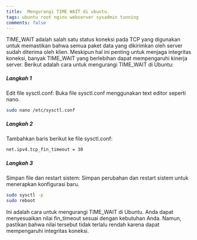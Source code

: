 ```yaml
---
title:  Mengurangi TIME WAIT di ubuntu.
tags: ubuntu root nginx webserver sysadmin tunning
comments: false
---
```


TIME_WAIT adalah salah satu status koneksi pada TCP yang digunakan untuk memastikan bahwa semua paket data yang dikirimkan oleh server sudah diterima oleh klien. Meskipun hal ini penting untuk menjaga integritas koneksi, banyak TIME_WAIT yang berlebihan dapat mempengaruhi kinerja server. Berikut adalah cara untuk mengurangi TIME_WAIT di Ubuntu:

##### Langkah 1
Edit file sysctl.conf: Buka file sysctl.conf menggunakan text editor seperti nano.

```bash 
sudo nano /etc/sysctl.conf
```

##### Langkah 2
Tambahkan baris berikut ke file sysctl.conf:

```bash 
net.ipv4.tcp_fin_timeout = 30
```
##### Langkah 3
Simpan file dan restart sistem: Simpan perubahan dan restart sistem untuk menerapkan konfigurasi baru.
```bash 
sudo sysctl -p
sudo reboot
```

Ini adalah cara untuk mengurangi TIME_WAIT di Ubuntu. Anda dapat menyesuaikan nilai fin_timeout sesuai dengan kebutuhan Anda. Namun, pastikan bahwa nilai tersebut tidak terlalu rendah karena dapat mempengaruhi integritas koneksi.